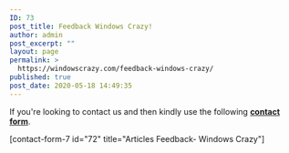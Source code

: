```yaml
---
ID: 73
post_title: Feedback Windows Crazy!
author: admin
post_excerpt: ""
layout: page
permalink: >
  https://windowscrazy.com/feedback-windows-crazy/
published: true
post_date: 2020-05-18 14:49:35
---
```

If you're looking to contact us and then kindly use the following <a href="https://windowscrazy.com/contact-us/"><strong>contact form</strong></a>.

[contact-form-7 id="72" title="Articles Feedback- Windows Crazy"]